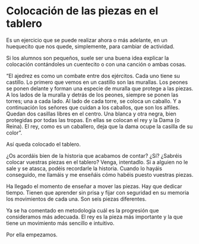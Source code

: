 # Colocación de las piezas en el tablero

Es un ejercicio que se puede realizar ahora o más adelante, en un huequecito que nos quede, simplemente, para cambiar de actividad.

Si los alumnos son pequeños, suele ser una buena idea explicar la colocación contándoles un cuentecito o con una canción o ambas cosas.

“El ajedrez es como un combate entre dos ejércitos. Cada uno tiene su castillo. Lo primero que vemos en un castillo son las murallas. Los peones se ponen delante y forman una especie de muralla que protege a las piezas. A los lados de la muralla y detrás de los peones, siempre se ponen las torres; una a cada lado. Al lado de cada torre, se coloca un caballo. Y a continuación los señores que cuidan a los caballos, que son los alfiles. Quedan dos casillas libres en el centro. Una blanca y otra negra, bien protegidas por todas las tropas. En ellas se colocan el rey y la Dama (o Reina). El rey, como es un caballero, deja que la dama ocupe la casilla de su color”.

Así queda colocado el tablero.

¿Os acordáis bien de la historia que acabamos de contar? ¿Sí? ¿Sabréis colocar vuestras piezas en el tablero? Venga, intentadlo. Si a alguien no le sale y se atasca, podéis recordarle la historia. Cuando lo hayáis conseguido, me llamáis y me enseñáis cómo habéis puesto vuestras piezas.

Ha llegado el momento de enseñar a mover las piezas. Hay que dedicar tiempo. Tienen que aprender sin prisa y fijar con seguridad en su memoria los movimientos de cada una. Son seis piezas diferentes.

Ya se ha comentado en metodología cuál es la progresión que consideramos más adecuada. El rey es la pieza más importante y la que tiene un movimiento más sencillo e intuitivo.

Por ella empezamos.

